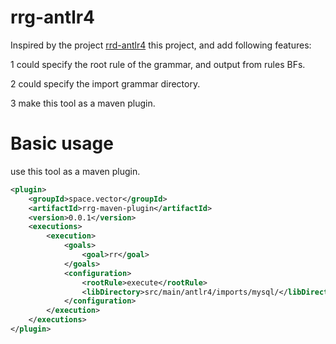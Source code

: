 # rrg-antlr4
Inspired by the project [rrd-antlr4](https://github.com/bkiers/rrd-antlr4) this project, and add following features:

1 could specify the root rule of the grammar, and output from  rules BFs.

2 could specify the import grammar directory.

3 make this tool as a maven plugin.
    
# Basic usage

use this tool as a maven plugin.

```xml
<plugin>
    <groupId>space.vector</groupId>
    <artifactId>rrg-maven-plugin</artifactId>
    <version>0.0.1</version>
    <executions>
        <execution>
            <goals>
                <goal>rr</goal>
            </goals>
            <configuration>
                <rootRule>execute</rootRule>
                <libDirectory>src/main/antlr4/imports/mysql/</libDirectory>
            </configuration>
        </execution>
    </executions>
</plugin>
```